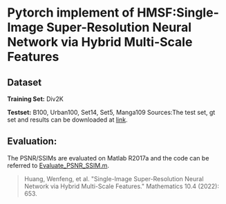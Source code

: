 # Pytorch implement of HMSF:Single-Image Super-Resolution Neural Network via Hybrid Multi-Scale Features

## Dataset
**Training Set:** Div2K

**Testset:** B100, Urban100, Set14, Set5, Manga109
Sources:The test set, gt set and results can be downloaded at [link](https://drive.google.com/file/d/1_6pDviaEXtVmH4XjrrkkSd7gqNdtOEos/view?usp=sharing).

## Evaluation:
The PSNR/SSIMs are evaluated on Matlab R2017a and the code can be referred to [Evaluate_PSNR_SSIM.m](https://github.com/yulunzhang/RCAN/blob/master/RCAN_TestCode/Evaluate_PSNR_SSIM.m).

> Huang, Wenfeng, et al. "Single-Image Super-Resolution Neural Network via Hybrid Multi-Scale Features." Mathematics 10.4 (2022): 653.

